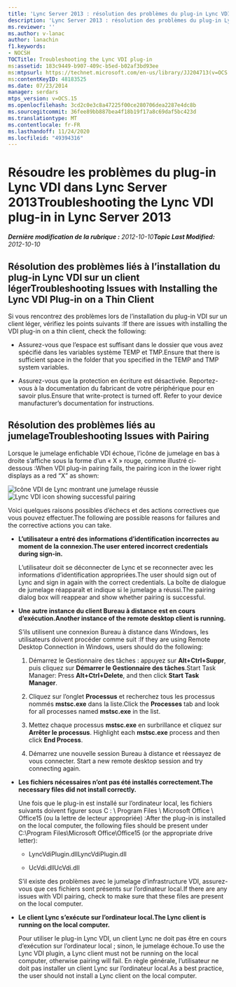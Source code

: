 ```yaml
---
title: 'Lync Server 2013 : résolution des problèmes du plug-in Lync VDI'
description: 'Lync Server 2013 : résolution des problèmes du plug-in Lync VDI.'
ms.reviewer: ''
ms.author: v-lanac
author: lanachin
f1.keywords:
- NOCSH
TOCTitle: Troubleshooting the Lync VDI plug-in
ms:assetid: 183c9449-b907-409c-b5ed-b02af3bd93ee
ms:mtpsurl: https://technet.microsoft.com/en-us/library/JJ204713(v=OCS.15)
ms:contentKeyID: 48183525
ms.date: 07/23/2014
manager: serdars
mtps_version: v=OCS.15
ms.openlocfilehash: 3cd2c0e3c8a47225f00ce280706dea2287e4dc8b
ms.sourcegitcommit: 36fee89bb887bea4f18b19f17a8c69daf5bc423d
ms.translationtype: MT
ms.contentlocale: fr-FR
ms.lasthandoff: 11/24/2020
ms.locfileid: "49394316"
---
```

# <a name="troubleshooting-the-lync-vdi-plug-in-in-lync-server-2013"></a><span data-ttu-id="1f838-103">Résoudre les problèmes du plug-in Lync VDI dans Lync Server 2013</span><span class="sxs-lookup"><span data-stu-id="1f838-103">Troubleshooting the Lync VDI plug-in in Lync Server 2013</span></span>

<div data-xmlns="http://www.w3.org/1999/xhtml">

<div class="topic" data-xmlns="http://www.w3.org/1999/xhtml" data-msxsl="urn:schemas-microsoft-com:xslt" data-cs="https://msdn.microsoft.com/">

<div data-asp="https://msdn2.microsoft.com/asp">



</div>

<div id="mainSection">

<div id="mainBody"><span data-ttu-id="1f838-104">

<span> </span></span><span class="sxs-lookup"><span data-stu-id="1f838-104">

<span> </span></span></span>

<span data-ttu-id="1f838-105">_**Dernière modification de la rubrique :** 2012-10-10_</span><span class="sxs-lookup"><span data-stu-id="1f838-105">_**Topic Last Modified:** 2012-10-10_</span></span>

<div>

## <a name="troubleshooting-issues-with-installing-the-lync-vdi-plug-in-on-a-thin-client"></a><span data-ttu-id="1f838-106">Résolution des problèmes liés à l’installation du plug-in Lync VDI sur un client léger</span><span class="sxs-lookup"><span data-stu-id="1f838-106">Troubleshooting Issues with Installing the Lync VDI Plug-in on a Thin Client</span></span>

<span data-ttu-id="1f838-107">Si vous rencontrez des problèmes lors de l’installation du plug-in VDI sur un client léger, vérifiez les points suivants :</span><span class="sxs-lookup"><span data-stu-id="1f838-107">If there are issues with installing the VDI plug-in on a thin client, check the following:</span></span>

  - <span data-ttu-id="1f838-108">Assurez-vous que l’espace est suffisant dans le dossier que vous avez spécifié dans les variables système TEMP et TMP.</span><span class="sxs-lookup"><span data-stu-id="1f838-108">Ensure that there is sufficient space in the folder that you specified in the TEMP and TMP system variables.</span></span>

  - <span data-ttu-id="1f838-p101">Assurez-vous que la protection en écriture est désactivée. Reportez-vous à la documentation du fabricant de votre périphérique pour en savoir plus.</span><span class="sxs-lookup"><span data-stu-id="1f838-p101">Ensure that write-protect is turned off. Refer to your device manufacturer’s documentation for instructions.</span></span>

</div>

<div>

## <a name="troubleshooting-issues-with-pairing"></a><span data-ttu-id="1f838-111">Résolution des problèmes liés au jumelage</span><span class="sxs-lookup"><span data-stu-id="1f838-111">Troubleshooting Issues with Pairing</span></span>

<span data-ttu-id="1f838-112">Lorsque le jumelage enfichable VDI échoue, l’icône de jumelage en bas à droite s’affiche sous la forme d’un « X » rouge, comme illustré ci-dessous :</span><span class="sxs-lookup"><span data-stu-id="1f838-112">When VDI plug-in pairing fails, the pairing icon in the lower right displays as a red “X” as shown:</span></span>

<span data-ttu-id="1f838-113">![Icône VDI de Lync montrant une jumelage réussie](images/JJ204948.303d618c-4bc8-41c4-8553-2475de0d395e(OCS.15).png "Icône VDI de Lync montrant une jumelage réussie")</span><span class="sxs-lookup"><span data-stu-id="1f838-113">![Lync VDI icon showing successful pairing](images/JJ204948.303d618c-4bc8-41c4-8553-2475de0d395e(OCS.15).png "Lync VDI icon showing successful pairing")</span></span>

<span data-ttu-id="1f838-114">Voici quelques raisons possibles d’échecs et des actions correctives que vous pouvez effectuer.</span><span class="sxs-lookup"><span data-stu-id="1f838-114">The following are possible reasons for failures and the corrective actions you can take.</span></span>

  - <span data-ttu-id="1f838-115">**L’utilisateur a entré des informations d’identification incorrectes au moment de la connexion.**</span><span class="sxs-lookup"><span data-stu-id="1f838-115">**The user entered incorrect credentials during sign-in.**</span></span>
    
    <span data-ttu-id="1f838-116">L’utilisateur doit se déconnecter de Lync et se reconnecter avec les informations d’identification appropriées.</span><span class="sxs-lookup"><span data-stu-id="1f838-116">The user should sign out of Lync and sign in again with the correct credentials.</span></span> <span data-ttu-id="1f838-117">La boîte de dialogue de jumelage réapparaît et indique si le jumelage a réussi.</span><span class="sxs-lookup"><span data-stu-id="1f838-117">The pairing dialog box will reappear and show whether pairing is successful.</span></span>

  - <span data-ttu-id="1f838-118">**Une autre instance du client Bureau à distance est en cours d’exécution.**</span><span class="sxs-lookup"><span data-stu-id="1f838-118">**Another instance of the remote desktop client is running.**</span></span>
    
    <span data-ttu-id="1f838-119">S’ils utilisent une connexion Bureau à distance dans Windows, les utilisateurs doivent procéder comme suit :</span><span class="sxs-lookup"><span data-stu-id="1f838-119">If they are using Remote Desktop Connection in Windows, users should do the following:</span></span>
    
    1.  <span data-ttu-id="1f838-120">Démarrez le Gestionnaire des tâches : appuyez sur **Alt+Ctrl+Suppr**, puis cliquez sur **Démarrer le Gestionnaire des tâches**.</span><span class="sxs-lookup"><span data-stu-id="1f838-120">Start Task Manager: Press **Alt+Ctrl+Delete**, and then click **Start Task Manager**.</span></span>
    
    2.  <span data-ttu-id="1f838-121">Cliquez sur l’onglet **Processus** et recherchez tous les processus nommés **mstsc.exe** dans la liste.</span><span class="sxs-lookup"><span data-stu-id="1f838-121">Click the **Processes** tab and look for all processes named **mstsc.exe** in the list.</span></span>
    
    3.  <span data-ttu-id="1f838-122">Mettez chaque processus **mstsc.exe** en surbrillance et cliquez sur **Arrêter le processus**. </span><span class="sxs-lookup"><span data-stu-id="1f838-122">Highlight each **mstsc.exe** process and then click **End Process**.</span></span>
    
    4.  <span data-ttu-id="1f838-123">Démarrez une nouvelle session Bureau à distance et réessayez de vous connecter. </span><span class="sxs-lookup"><span data-stu-id="1f838-123">Start a new remote desktop session and try connecting again.</span></span>

  - <span data-ttu-id="1f838-124">**Les fichiers nécessaires n’ont pas été installés correctement.**</span><span class="sxs-lookup"><span data-stu-id="1f838-124">**The necessary files did not install correctly.**</span></span>
    
    <span data-ttu-id="1f838-125">Une fois que le plug-in est installé sur l’ordinateur local, les fichiers suivants doivent figurer sous C : \\ Program Files \\ Microsoft Office \\ Office15 (ou la lettre de lecteur appropriée) :</span><span class="sxs-lookup"><span data-stu-id="1f838-125">After the plug-in is installed on the local computer, the following files should be present under C:\\Program Files\\Microsoft Office\\Office15 (or the appropriate drive letter):</span></span>
    
      - <span data-ttu-id="1f838-126">LyncVdiPlugin.dll</span><span class="sxs-lookup"><span data-stu-id="1f838-126">LyncVdiPlugin.dll</span></span>
    
      - <span data-ttu-id="1f838-127">UcVdi.dll</span><span class="sxs-lookup"><span data-stu-id="1f838-127">UcVdi.dll</span></span>
    
    <span data-ttu-id="1f838-128">S’il existe des problèmes avec le jumelage d’infrastructure VDI, assurez-vous que ces fichiers sont présents sur l’ordinateur local.</span><span class="sxs-lookup"><span data-stu-id="1f838-128">If there are any issues with VDI pairing, check to make sure that these files are present on the local computer.</span></span>

  - <span data-ttu-id="1f838-129">**Le client Lync s’exécute sur l’ordinateur local.**</span><span class="sxs-lookup"><span data-stu-id="1f838-129">**The Lync client is running on the local computer.**</span></span>
    
    <span data-ttu-id="1f838-130">Pour utiliser le plug-in Lync VDI, un client Lync ne doit pas être en cours d’exécution sur l’ordinateur local ; sinon, le jumelage échoue.</span><span class="sxs-lookup"><span data-stu-id="1f838-130">To use the Lync VDI plugin, a Lync client must not be running on the local computer, otherwise pairing will fail.</span></span> <span data-ttu-id="1f838-131">En règle générale, l’utilisateur ne doit pas installer un client Lync sur l’ordinateur local.</span><span class="sxs-lookup"><span data-stu-id="1f838-131">As a best practice, the user should not install a Lync client on the local computer.</span></span>

<span data-ttu-id="1f838-132"></div>

</div>

<span> </span>

</div>

</div>

</span><span class="sxs-lookup"><span data-stu-id="1f838-132"></div>

</div>

<span> </span>

</div>

</div>

</span></span></div>

